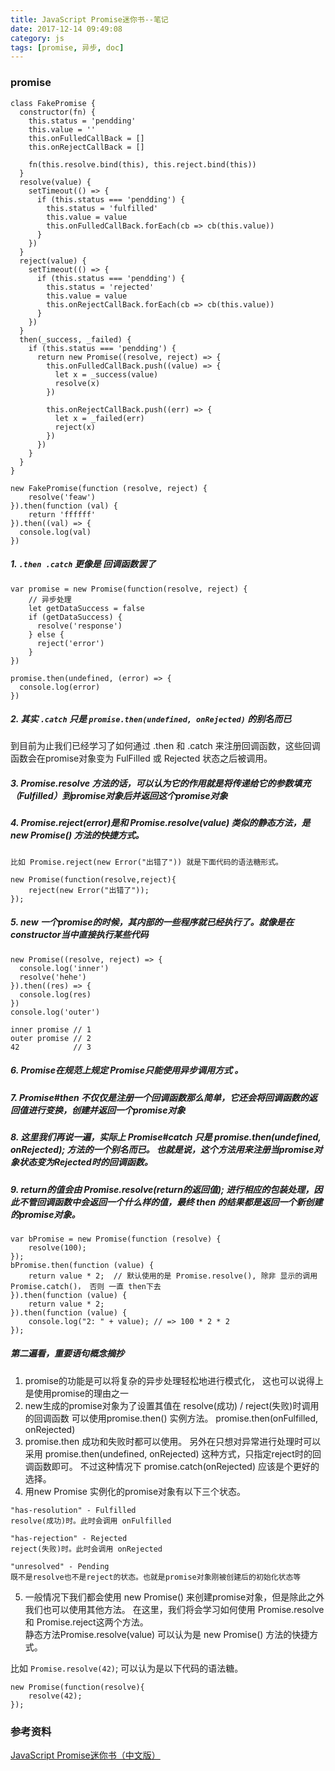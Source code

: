 ```yaml
---
title: JavaScript Promise迷你书--笔记
date: 2017-12-14 09:49:08
category: js
tags: [promise, 异步, doc]
---
```



### promise
```
class FakePromise {
  constructor(fn) {
    this.status = 'pendding'
    this.value = ''
    this.onFulledCallBack = []
    this.onRejectCallBack = []

    fn(this.resolve.bind(this), this.reject.bind(this))
  }
  resolve(value) {
    setTimeout(() => {
      if (this.status === 'pendding') {
        this.status = 'fulfilled'
        this.value = value
        this.onFulledCallBack.forEach(cb => cb(this.value))
      }
    })
  }
  reject(value) {
    setTimeout(() => {
      if (this.status === 'pendding') {
        this.status = 'rejected'
        this.value = value
        this.onRejectCallBack.forEach(cb => cb(this.value))
      }
    })
  }
  then(_success, _failed) {
    if (this.status === 'pendding') {
      return new Promise((resolve, reject) => {
        this.onFulledCallBack.push((value) => {
          let x = _success(value)
          resolve(x)
        })

        this.onRejectCallBack.push((err) => {
          let x = _failed(err)
          reject(x)
        })
      })
    }
  }
}

new FakePromise(function (resolve, reject) {
    resolve('feaw')
}).then(function (val) {
    return 'ffffff'
}).then((val) => {
  console.log(val)
})
```

##### 1. `.then .catch` 更像是 回调函数罢了
```
var promise = new Promise(function(resolve, reject) {
    // 异步处理
    let getDataSuccess = false
    if (getDataSuccess) {
      resolve('response')
    } else {
      reject('error')
    }
})

promise.then(undefined, (error) => {
  console.log(error)
})
```

##### 2. 其实 `.catch` 只是 `promise.then(undefined, onRejected)` 的别名而已
到目前为止我们已经学习了如何通过 .then 和 .catch 来注册回调函数，这些回调函数会在promise对象变为 FulFilled 或 Rejected 状态之后被调用。

##### 3. Promise.resolve 方法的话，可以认为它的作用就是将传递给它的参数填充（Fulfilled）到promise对象后并返回这个promise对象

##### 4. Promise.reject(error)是和 Promise.resolve(value) 类似的静态方法，是 new Promise() 方法的快捷方式。
```
比如 Promise.reject(new Error("出错了")) 就是下面代码的语法糖形式。

new Promise(function(resolve,reject){
    reject(new Error("出错了"));
});
```

##### 5. new 一个promise的时候，其内部的一些程序就已经执行了。就像是在 constructor当中直接执行某些代码
```
new Promise((resolve, reject) => {
  console.log('inner')
  resolve('hehe')
}).then((res) => {
  console.log(res)
})
console.log('outer')

inner promise // 1
outer promise // 2
42            // 3
```

##### 6. Promise在规范上规定 Promise只能使用异步调用方式 。

##### 7. Promise#then 不仅仅是注册一个回调函数那么简单，它还会将回调函数的返回值进行变换，创建并返回一个promise对象

##### 8. 这里我们再说一遍，实际上 Promise#catch 只是 promise.then(undefined, onRejected); 方法的一个别名而已。 也就是说，这个方法用来注册当promise对象状态变为Rejected时的回调函数。

##### 9. return的值会由 Promise.resolve(return的返回值); 进行相应的包装处理，因此不管回调函数中会返回一个什么样的值，最终 then 的结果都是返回一个新创建的promise对象。
```
var bPromise = new Promise(function (resolve) {
    resolve(100);
});
bPromise.then(function (value) {
    return value * 2;  // 默认使用的是 Promise.resolve(), 除非 显示的调用 Promise.catch()， 否则 一直 then下去
}).then(function (value) {
    return value * 2;
}).then(function (value) {
    console.log("2: " + value); // => 100 * 2 * 2
});
```


##### 第二遍看，重要语句概念摘抄
1. promise的功能是可以将复杂的异步处理轻松地进行模式化， 这也可以说得上是使用promise的理由之一
2. new生成的promise对象为了设置其值在 resolve(成功) / reject(失败)时调用的回调函数 可以使用promise.then() 实例方法。
promise.then(onFulfilled, onRejected)
3. promise.then 成功和失败时都可以使用。 另外在只想对异常进行处理时可以采用 promise.then(undefined, onRejected) 这种方式，只指定reject时的回调函数即可。 不过这种情况下 promise.catch(onRejected) 应该是个更好的选择。
4. 用new Promise 实例化的promise对象有以下三个状态。
```
"has-resolution" - Fulfilled
resolve(成功)时。此时会调用 onFulfilled

"has-rejection" - Rejected
reject(失败)时。此时会调用 onRejected

"unresolved" - Pending
既不是resolve也不是reject的状态。也就是promise对象刚被创建后的初始化状态等
```

5. 一般情况下我们都会使用 new Promise() 来创建promise对象，但是除此之外我们也可以使用其他方法。 在这里，我们将会学习如何使用 Promise.resolve 和 Promise.reject这两个方法。  
静态方法Promise.resolve(value) 可以认为是 new Promise() 方法的快捷方式。

比如 `Promise.resolve(42)`; 可以认为是以下代码的语法糖。
```
new Promise(function(resolve){
    resolve(42);
});
```

### 参考资料
[JavaScript Promise迷你书（中文版）](http://liubin.org/promises-book/)
